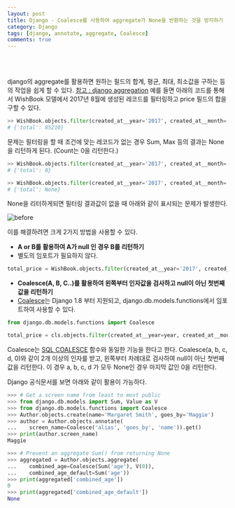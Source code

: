 ```yaml
---
layout: post
title: Django - Coalesce를 사용하여 aggregate가 None을 반환하는 것을 방지하기
category: Django
tags: [django, annotate, aggregate, Coalesce]
comments: true
---
```

<br><br>

django의 aggregate를 활용하면 원하는 필드의 합계, 평균, 최대, 최소값을 구하는 등의 작업을 쉽게 할 수 있다. [참고 : django aggregation](https://docs.djangoproject.com/ko/1.11/topics/db/aggregation/) 예를 들면 아래의 코드를 통해서
WishBook 모델에서 2017년 8월에 생성된 레코드를 필터링하고 price 필드의 합을 구할 수 있다.

```python
>> WishBook.objects.filter(created_at__year='2017', created_at__month='08').aggregate(total=Sum('price'))
# {'total': 85210}
```

문제는 필터링을 할 때 조건에 맞는 레코드가 없는 경우 Sum, Max 등의 결과는 None을 리턴하게 된다. (Count는 0을 리턴한다.)

```python
>> WishBook.objects.filter(created_at__year='2017', created_at__month='09').aggregate(total=Count('price'))
# {'total': 0}

>> WishBook.objects.filter(created_at__year='2017', created_at__month='09').aggregate(total=Sum('price'))
# {'total': None}
```

None을 리터하게되면 필터링 결과값이 없을 때 아래와 같이 표시되는 문제가 발생한다.

![before](https://i.imgur.com/U7slYy6.png)

이를 해결하려면 크게 2가지 방법을 사용할 수 있다.

- **A or B를 활용하여 A가 null 인 경우 B를 리턴하기**
- 별도의 임포트가 필요하지 않다.

```python
total_price = WishBook.objects.filter(created_at__year='2017', created_at__month='09').aggregate(total=Sum('price'))['total'] or 0
```

- **Coalesce(A, B, C..)를 활용하여 왼쪽부터 인자값을 검사하고 null이 아닌 첫번째 값을 리턴하기**
- [Coalesce](https://docs.djangoproject.com/ko/1.11/ref/models/database-functions/#coalesce)는 Django 1.8 부터 지원되고, django.db.models.functions에서 임포트하여 사용할 수 있다.

```python
from django.db.models.functions import Coalesce

total_price = cls.objects.filter(created_at__year=year, created_at__month=month).aggregate(total=Coalesce(Sum('price'), 0))['total']
```

Coalesce는 [SQL COALESCE](https://docs.microsoft.com/ko-kr/sql/t-sql/language-elements/coalesce-transact-sql) 함수와 동일한 기능을 한다고 한다. Coalesce(a, b, c, d, 0)와 같이 2개 이상의 인자를 받고, 왼쪽부터 차례대로 검사하여 null이 아닌 첫번째 값을 리턴한다. 이 경우 a, b, c, d 가 모두 None인 경우 마지막 값인 0을 리턴한다.

Django 공식문서를 보면 아래와 같이 활용이 가능하다.

```python
>>> # Get a screen name from least to most public
>>> from django.db.models import Sum, Value as V
>>> from django.db.models.functions import Coalesce
>>> Author.objects.create(name='Margaret Smith', goes_by='Maggie')
>>> author = Author.objects.annotate(
...    screen_name=Coalesce('alias', 'goes_by', 'name')).get()
>>> print(author.screen_name)
Maggie

>>> # Prevent an aggregate Sum() from returning None
>>> aggregated = Author.objects.aggregate(
...    combined_age=Coalesce(Sum('age'), V(0)),
...    combined_age_default=Sum('age'))
>>> print(aggregated['combined_age'])
0
>>> print(aggregated['combined_age_default'])
None
```
